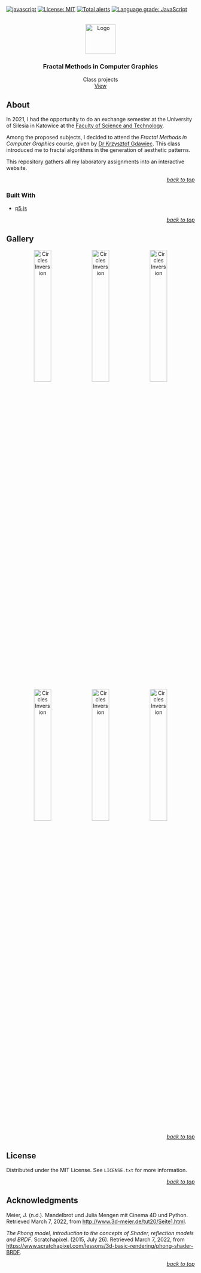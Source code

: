 <div id="top"></div>

<!-- PROJECT SHIELDS -->

[![javascript](https://badges.aleen42.com/src/javascript.svg)](https://developer.mozilla.org/fr/docs/Web/JavaScript)
[![License: MIT](https://img.shields.io/badge/License-MIT-yellow.svg)](https://opensource.org/licenses/MIT)
[![Total alerts](https://img.shields.io/lgtm/alerts/g/Eccsx/FMiCG.svg?logo=lgtm&logoWidth=18)](https://lgtm.com/projects/g/Eccsx/FMiCG/alerts/)
[![Language grade: JavaScript](https://img.shields.io/lgtm/grade/javascript/g/Eccsx/FMiCG.svg?logo=lgtm&logoWidth=18)](https://lgtm.com/projects/g/Eccsx/FMiCG/context:javascript)

<!-- PROJECT LOGO -->

<br />

<div align="center">
    <a href="https://github.com/Luunynliny/FMiCG">
        <img src="img/univ.png" alt="Logo" height="80">
    </a>
    <h3 align="center">Fractal Methods in Computer Graphics</h3>
    <p align="center">
        Class projects
        <br />
        <a href="https://luunynliny.github.io/FMiCG/">View</a>
    </p>
</div>



<!-- ABOUT THE PROJECT -->

## About

In 2021, I had the opportunity to do an exchange semester at the University of Silesia in Katowice at the [Faculty of Science and Technology](https://us.edu.pl/wydzial/wnst/en/).

Among the proposed subjects, I decided to attend the *Fractal Methods in Computer Graphics* course, given by [Dr Krzysztof Gdawiec](https://www.researchgate.net/profile/Krzysztof-Gdawiec).
This class introduced me to fractal algorithms in the generation of aesthetic patterns.

This repository gathers all my laboratory assignments into an interactive website.

<p align="right"><a href="#top"><i>back to top</i></a></p>

### Built With

* [p5.js](https://p5js.org/)

<p align="right"><a href="#top"><i>back to top</i></a></p>

<!-- USAGE EXAMPLES -->

## Gallery

<div align="center">
    <img src="img/circles.png" alt="Circles Inversion" width="30%">
    <img src="img/mandelbrot.png" alt="Circles Inversion" width="30%">
    <img src="img/julia.png" alt="Circles Inversion" width="30%">
</div>

<div align="center">
    <img src="img/schroder.png" alt="Circles Inversion" width="30%">
    <img src="img/noor.png" alt="Circles Inversion" width="30%">
    <img src="img/quaternion.png" alt="Circles Inversion" width="30%">
</div>

<p align="right"><a href="#top"><i>back to top</i></a></p>

<!-- LICENSE -->

## License

Distributed under the MIT License. See `LICENSE.txt` for more information.

<p align="right"><a href="#top"><i>back to top</i></a></p>

<!-- ACKNOWLEDGMENTS -->

## Acknowledgments

Meier, J. (n.d.). Mandelbrot und Julia Mengen mit Cinema 4D und Python. Retrieved March 7, 2022, from http://www.3d-meier.de/tut20/Seite1.html.

*The Phong model, introduction to the concepts of Shader, reflection models and BRDF*. Scratchapixel. (2015, July 26). Retrieved March 7, 2022, from https://www.scratchapixel.com/lessons/3d-basic-rendering/phong-shader-BRDF.

<p align="right"><a href="#top"><i>back to top</i></a></p>
